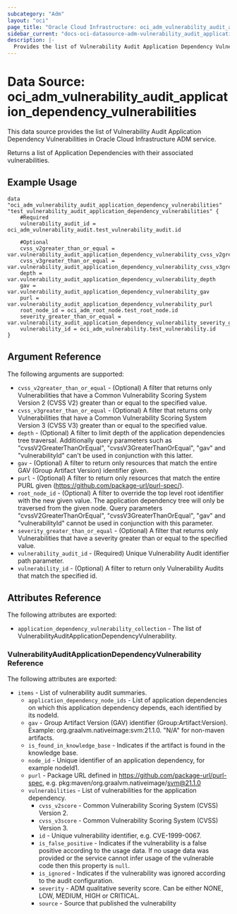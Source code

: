 ```yaml
---
subcategory: "Adm"
layout: "oci"
page_title: "Oracle Cloud Infrastructure: oci_adm_vulnerability_audit_application_dependency_vulnerabilities"
sidebar_current: "docs-oci-datasource-adm-vulnerability_audit_application_dependency_vulnerabilities"
description: |-
  Provides the list of Vulnerability Audit Application Dependency Vulnerabilities in Oracle Cloud Infrastructure ADM service
---
```


# Data Source: oci_adm_vulnerability_audit_application_dependency_vulnerabilities
This data source provides the list of Vulnerability Audit Application Dependency Vulnerabilities in Oracle Cloud Infrastructure ADM service.

Returns a list of Application Dependencies with their associated vulnerabilities.

## Example Usage

```hcl
data "oci_adm_vulnerability_audit_application_dependency_vulnerabilities" "test_vulnerability_audit_application_dependency_vulnerabilities" {
	#Required
	vulnerability_audit_id = oci_adm_vulnerability_audit.test_vulnerability_audit.id

	#Optional
	cvss_v2greater_than_or_equal = var.vulnerability_audit_application_dependency_vulnerability_cvss_v2greater_than_or_equal
	cvss_v3greater_than_or_equal = var.vulnerability_audit_application_dependency_vulnerability_cvss_v3greater_than_or_equal
	depth = var.vulnerability_audit_application_dependency_vulnerability_depth
	gav = var.vulnerability_audit_application_dependency_vulnerability_gav
	purl = var.vulnerability_audit_application_dependency_vulnerability_purl
	root_node_id = oci_adm_root_node.test_root_node.id
	severity_greater_than_or_equal = var.vulnerability_audit_application_dependency_vulnerability_severity_greater_than_or_equal
	vulnerability_id = oci_adm_vulnerability.test_vulnerability.id
}
```

## Argument Reference

The following arguments are supported:

* `cvss_v2greater_than_or_equal` - (Optional) A filter that returns only Vulnerabilities that have a Common Vulnerability Scoring System Version 2 (CVSS V2) greater than or equal to the specified value. 
* `cvss_v3greater_than_or_equal` - (Optional) A filter that returns only Vulnerabilities that have a Common Vulnerability Scoring System Version 3 (CVSS V3) greater than or equal to the specified value. 
* `depth` - (Optional) A filter to limit depth of the application dependencies tree traversal. Additionally query parameters such as "cvssV2GreaterThanOrEqual", "cvssV3GreaterThanOrEqual", "gav" and "vulnerabilityId" can't be used in conjunction with this latter. 
* `gav` - (Optional) A filter to return only resources that match the entire GAV (Group Artifact Version) identifier given.
* `purl` - (Optional) A filter to return only resources that match the entire PURL given (https://github.com/package-url/purl-spec/).
* `root_node_id` - (Optional) A filter to override the top level root identifier with the new given value. The application dependency tree will only be traversed from the given node. Query parameters "cvssV2GreaterThanOrEqual", "cvssV3GreaterThanOrEqual", "gav" and "vulnerabilityId" cannot be used in conjunction with this parameter. 
* `severity_greater_than_or_equal` - (Optional) A filter that returns only Vulnerabilities that have a severity greater than or equal to the specified value. 
* `vulnerability_audit_id` - (Required) Unique Vulnerability Audit identifier path parameter.
* `vulnerability_id` - (Optional) A filter to return only Vulnerability Audits that match the specified id.


## Attributes Reference

The following attributes are exported:

* `application_dependency_vulnerability_collection` - The list of VulnerabilityAuditApplicationDependencyVulnerability.

### VulnerabilityAuditApplicationDependencyVulnerability Reference

The following attributes are exported:

* `items` - List of vulnerability audit summaries.
	* `application_dependency_node_ids` - List of application dependencies on which this application dependency depends, each identified by its nodeId.
	* `gav` - Group Artifact Version (GAV) identifier (Group:Artifact:Version). Example: org.graalvm.nativeimage:svm:21.1.0. "N/A" for non-maven artifacts. 
	* `is_found_in_knowledge_base` - Indicates if the artifact is found in the knowledge base.
	* `node_id` - Unique identifier of an application dependency, for example nodeId1.
	* `purl` - Package URL defined in https://github.com/package-url/purl-spec, e.g. pkg:maven/org.graalvm.nativeimage/svm@21.1.0
	* `vulnerabilities` - List of vulnerabilities for the application dependency.
		* `cvss_v2score` - Common Vulnerability Scoring System (CVSS) Version 2.
		* `cvss_v3score` - Common Vulnerability Scoring System (CVSS) Version 3.
		* `id` - Unique vulnerability identifier, e.g. CVE-1999-0067.
		* `is_false_positive` - Indicates if the vulnerability is a false positive according to the usage data. If no usage data was provided or the service cannot infer usage of the vulnerable code then this property is `null`.
		* `is_ignored` - Indicates if the vulnerability was ignored according to the audit configuration.
		* `severity` - ADM qualitative severity score. Can be either NONE, LOW, MEDIUM, HIGH or CRITICAL.
		* `source` - Source that published the vulnerability

